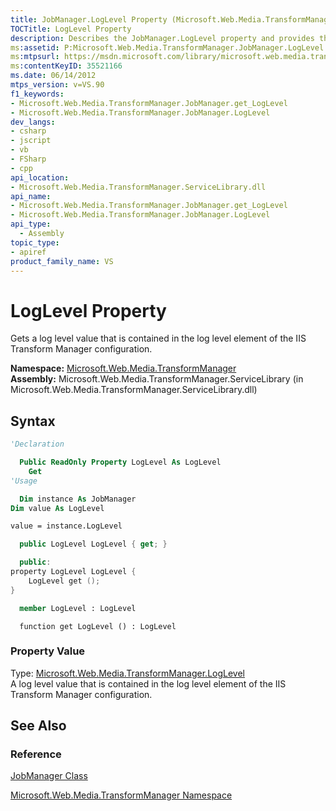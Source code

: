 ```yaml
---
title: JobManager.LogLevel Property (Microsoft.Web.Media.TransformManager)
TOCTitle: LogLevel Property
description: Describes the JobManager.LogLevel property and provides the field's namespace, assembly, syntax, and property value.
ms:assetid: P:Microsoft.Web.Media.TransformManager.JobManager.LogLevel
ms:mtpsurl: https://msdn.microsoft.com/library/microsoft.web.media.transformmanager.jobmanager.loglevel(v=VS.90)
ms:contentKeyID: 35521166
ms.date: 06/14/2012
mtps_version: v=VS.90
f1_keywords:
- Microsoft.Web.Media.TransformManager.JobManager.get_LogLevel
- Microsoft.Web.Media.TransformManager.JobManager.LogLevel
dev_langs:
- csharp
- jscript
- vb
- FSharp
- cpp
api_location:
- Microsoft.Web.Media.TransformManager.ServiceLibrary.dll
api_name:
- Microsoft.Web.Media.TransformManager.JobManager.get_LogLevel
- Microsoft.Web.Media.TransformManager.JobManager.LogLevel
api_type:
  - Assembly
topic_type:
- apiref
product_family_name: VS
---
```


# LogLevel Property

Gets a log level value that is contained in the log level element of the IIS Transform Manager configuration.

**Namespace:**  [Microsoft.Web.Media.TransformManager](microsoft-web-media-transformmanager-namespace.md)  
**Assembly:**  Microsoft.Web.Media.TransformManager.ServiceLibrary (in Microsoft.Web.Media.TransformManager.ServiceLibrary.dll)

## Syntax

```vb
'Declaration

  Public ReadOnly Property LogLevel As LogLevel
    Get
'Usage

  Dim instance As JobManager
Dim value As LogLevel

value = instance.LogLevel
```

```csharp
  public LogLevel LogLevel { get; }
```

```cpp
  public:
property LogLevel LogLevel {
    LogLevel get ();
}
```

``` fsharp
  member LogLevel : LogLevel
```

```jscript
  function get LogLevel () : LogLevel
```

### Property Value

Type: [Microsoft.Web.Media.TransformManager.LogLevel](loglevel-enumeration-microsoft-web-media-transformmanager.md)  
A log level value that is contained in the log level element of the IIS Transform Manager configuration.  

## See Also

### Reference

[JobManager Class](jobmanager-class-microsoft-web-media-transformmanager.md)

[Microsoft.Web.Media.TransformManager Namespace](microsoft-web-media-transformmanager-namespace.md)

